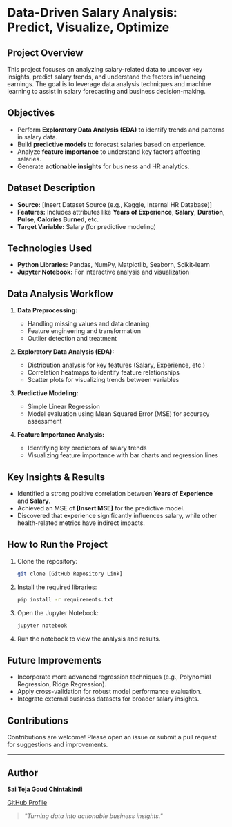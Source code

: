 # Data-Driven Salary Analysis: Predict, Visualize, Optimize 

## **Project Overview**

This project focuses on analyzing salary-related data to uncover key insights, predict salary trends, and understand the factors influencing earnings. The goal is to leverage data analysis techniques and machine learning to assist in salary forecasting and business decision-making.

## **Objectives**

- Perform **Exploratory Data Analysis (EDA)** to identify trends and patterns in salary data.
- Build **predictive models** to forecast salaries based on experience.
- Analyze **feature importance** to understand key factors affecting salaries.
- Generate **actionable insights** for business and HR analytics.

##  **Dataset Description**

- **Source:** [Insert Dataset Source (e.g., Kaggle, Internal HR Database)]
- **Features:** Includes attributes like **Years of Experience**, **Salary**, **Duration**, **Pulse**, **Calories Burned**, etc.
- **Target Variable:** Salary (for predictive modeling)

##  **Technologies Used**

- **Python Libraries:** Pandas, NumPy, Matplotlib, Seaborn, Scikit-learn
- **Jupyter Notebook:** For interactive analysis and visualization

##  **Data Analysis Workflow**

1. **Data Preprocessing:**
   - Handling missing values and data cleaning
   - Feature engineering and transformation
   - Outlier detection and treatment

2. **Exploratory Data Analysis (EDA):**
   - Distribution analysis for key features (Salary, Experience, etc.)
   - Correlation heatmaps to identify feature relationships
   - Scatter plots for visualizing trends between variables

3. **Predictive Modeling:**
   - Simple Linear Regression
   - Model evaluation using Mean Squared Error (MSE) for accuracy assessment

4. **Feature Importance Analysis:**
   - Identifying key predictors of salary trends
   - Visualizing feature importance with bar charts and regression lines

##  **Key Insights & Results**

- Identified a strong positive correlation between **Years of Experience** and **Salary**.
- Achieved an MSE of **[Insert MSE]** for the predictive model.
- Discovered that experience significantly influences salary, while other health-related metrics have indirect impacts.

##  **How to Run the Project**

1. Clone the repository:
   ```bash
   git clone [GitHub Repository Link]
   ```
2. Install the required libraries:
   ```bash
   pip install -r requirements.txt
   ```
3. Open the Jupyter Notebook:
   ```bash
   jupyter notebook
   ```
4. Run the notebook to view the analysis and results.

##  **Future Improvements**

- Incorporate more advanced regression techniques (e.g., Polynomial Regression, Ridge Regression).
- Apply cross-validation for robust model performance evaluation.
- Integrate external business datasets for broader salary insights.

##  **Contributions**

Contributions are welcome! Please open an issue or submit a pull request for suggestions and improvements.

---

## **Author**

**Sai Teja Goud Chintakindi**

[GitHub Profile](https://github.com/saitejagoudch)

> *"Turning data into actionable business insights."*

